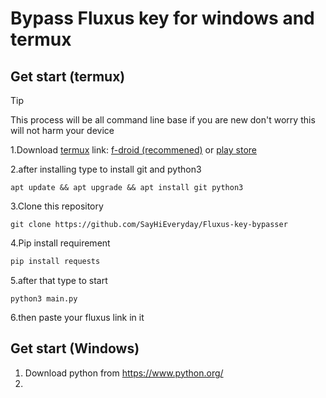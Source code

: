 # Bypass Fluxus key for windows and termux

## Get start (termux)

> [!tip]
> This process will be all command line base if you are new don't worry this will not harm your device

1.Download [termux](https://termux.dev/en/) 
link: [f-droid (recommened)](https://f-droid.org/repo/com.termux_118.apk) or [play store](https://play.google.com/store/apps/details?id=com.termux&hl=en&gl=US&pli=1)

2.after installing type to install git and python3
```
apt update && apt upgrade && apt install git python3
```
3.Clone this repository
```
git clone https://github.com/SayHiEveryday/Fluxus-key-bypasser
```
4.Pip install requirement
```bash
pip install requests
```
5.after that type to start
```
python3 main.py
```
6.then paste your fluxus link in it

## Get start (Windows)

1. Download python from https://www.python.org/
2. 

